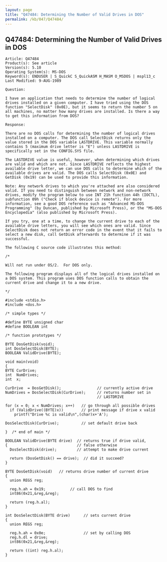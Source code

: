 ```yaml
---
layout: page
title: "Q47484: Determining the Number of Valid Drives in DOS"
permalink: /kb/047/Q47484/
---
```


## Q47484: Determining the Number of Valid Drives in DOS

	Article: Q47484
	Product(s): See article
	Version(s): 5.10
	Operating System(s): MS-DOS
	Keyword(s): ENDUSER | S_QuickC S_QuickASM H_MASM O_MSDOS | mspl13_c
	Last Modified: 9-AUG-1989
	
	Question:
	
	I have an application that needs to determine the number of logical
	drives installed on a given computer. I have tried using the DOS
	function "SelectDisk" (0x0E), but it seems to return the number 5 on
	all machines, no matter how many drives are installed. Is there a way
	to get this information from DOS?
	
	Response:
	
	There are no DOS calls for determining the number of logical drives
	installed on a computer. The DOS call SelectDisk returns only the
	value stored in the DOS variable LASTDRIVE. This variable normally
	contains 5 (maximum drive letter is "E") unless LASTDRIVE is
	specifically set in the CONFIG.SYS file.
	
	The LASTDRIVE value is useful, however, when determining which drives
	are valid and which are not. Since LASTDRIVE reflects the highest
	available drive letter, we can use DOS calls to determine which of the
	available drives are valid. The DOS calls SelectDisk (0x0E) and
	GetDisk (0x19) can be used to provide this information.
	
	Note: Any network drives to which you're attached are also considered
	valid. If you need to distinguish between network and non-network
	drives, modify the program below to use INT 21h function 44h (IOCTL),
	subfunction 09h ("Check if block device is remote"). For more
	information, see a good DOS reference such as "Advanced MS-DOS
	Programming" (by Duncan, published by Microsoft Press), or the "MS-DOS
	Encyclopedia" (also published by Microsoft Press).
	
	If you try, one at a time, to change the current drive to each of the
	available drive letters, you will see which ones are valid. Since
	SelectDisk does not return an error code in the event that it fails to
	select a new disk, call GetDisk afterwards to determine if it was
	successful.
	
	The following C source code illustrates this method:
	
	/*
	
	Will not run under OS/2.  For DOS only.
	
	The following program displays all of the logical drives installed on
	a DOS system. This program uses DOS function calls to obtain the
	current drive and change it to a new drive.
	
	*/
	
	#include <stdio.h>
	#include <dos.h>
	
	/* simple types */
	
	#define BYTE unsigned char
	#define BOOLEAN int
	
	/* function prototypes */
	
	BYTE DosGetDisk(void);
	int DosSelectDisk(BYTE);
	BOOLEAN ValidDrive(BYTE);
	
	void main(void)
	{
	BYTE CurDrive;
	int  NumDrives;
	int  x;
	
	CurDrive  = DosGetDisk();                // currently active drive
	NumDrives = DosSelectDisk(CurDrive);     // returns number set in
	                                         // LASTDRIVE
	
	for (x = 0; x < NumDrives; x++)   // go through all possible drives
	  if (ValidDrive((BYTE)x))        // print message if drive x valid
	    printf("Drive %c is valid\n",(char)x+'A');
	
	DosSelectDisk(CurDrive);          // set default drive back
	
	}  /* end of main */
	
	BOOLEAN ValidDrive(BYTE drive)  // returns true if drive valid,
	{                               // false otherwise
	  DosSelectDisk(drive);         // attempt to make drive current
	
	  return (DosGetDisk() == drive);  // did it succeed?
	}
	
	BYTE DosGetDisk(void)   // returns drive number of current drive
	{
	  union REGS reg;
	
	  reg.h.ah = 0x19;           // call DOS to find
	  int86(0x21,&reg,&reg);
	
	  return (reg.h.al);
	}
	
	int DosSelectDisk(BYTE drive)      // sets current drive
	{
	  union REGS reg;
	
	  reg.h.ah = 0x0e;                 // set by calling DOS
	  reg.h.dl = drive;
	  int86(0x21,&reg,&reg);
	
	  return ((int) reg.h.al);
	}
